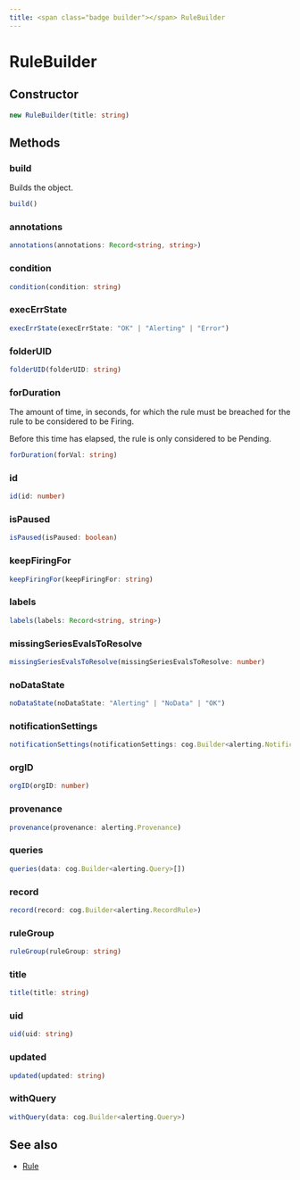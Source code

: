 ```yaml
---
title: <span class="badge builder"></span> RuleBuilder
---
```

# <span class="badge builder"></span> RuleBuilder

## Constructor

```typescript
new RuleBuilder(title: string)
```
## Methods

### <span class="badge object-method"></span> build

Builds the object.

```typescript
build()
```

### <span class="badge object-method"></span> annotations

```typescript
annotations(annotations: Record<string, string>)
```

### <span class="badge object-method"></span> condition

```typescript
condition(condition: string)
```

### <span class="badge object-method"></span> execErrState

```typescript
execErrState(execErrState: "OK" | "Alerting" | "Error")
```

### <span class="badge object-method"></span> folderUID

```typescript
folderUID(folderUID: string)
```

### <span class="badge object-method"></span> forDuration

The amount of time, in seconds, for which the rule must be breached for the rule to be considered to be Firing.

Before this time has elapsed, the rule is only considered to be Pending.

```typescript
forDuration(forVal: string)
```

### <span class="badge object-method"></span> id

```typescript
id(id: number)
```

### <span class="badge object-method"></span> isPaused

```typescript
isPaused(isPaused: boolean)
```

### <span class="badge object-method"></span> keepFiringFor

```typescript
keepFiringFor(keepFiringFor: string)
```

### <span class="badge object-method"></span> labels

```typescript
labels(labels: Record<string, string>)
```

### <span class="badge object-method"></span> missingSeriesEvalsToResolve

```typescript
missingSeriesEvalsToResolve(missingSeriesEvalsToResolve: number)
```

### <span class="badge object-method"></span> noDataState

```typescript
noDataState(noDataState: "Alerting" | "NoData" | "OK")
```

### <span class="badge object-method"></span> notificationSettings

```typescript
notificationSettings(notificationSettings: cog.Builder<alerting.NotificationSettings>)
```

### <span class="badge object-method"></span> orgID

```typescript
orgID(orgID: number)
```

### <span class="badge object-method"></span> provenance

```typescript
provenance(provenance: alerting.Provenance)
```

### <span class="badge object-method"></span> queries

```typescript
queries(data: cog.Builder<alerting.Query>[])
```

### <span class="badge object-method"></span> record

```typescript
record(record: cog.Builder<alerting.RecordRule>)
```

### <span class="badge object-method"></span> ruleGroup

```typescript
ruleGroup(ruleGroup: string)
```

### <span class="badge object-method"></span> title

```typescript
title(title: string)
```

### <span class="badge object-method"></span> uid

```typescript
uid(uid: string)
```

### <span class="badge object-method"></span> updated

```typescript
updated(updated: string)
```

### <span class="badge object-method"></span> withQuery

```typescript
withQuery(data: cog.Builder<alerting.Query>)
```

## See also

 * <span class="badge object-type-interface"></span> [Rule](./object-Rule.md)
